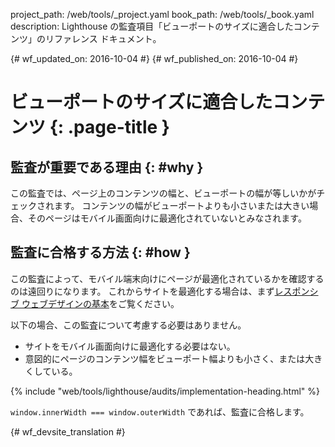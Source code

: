 project_path: /web/tools/_project.yaml
book_path: /web/tools/_book.yaml
description: Lighthouse の監査項目「ビューポートのサイズに適合したコンテンツ」のリファレンス ドキュメント。

{# wf_updated_on: 2016-10-04 #}
{# wf_published_on: 2016-10-04 #}

#  ビューポートのサイズに適合したコンテンツ {: .page-title }

##  監査が重要である理由 {: #why }

この監査では、ページ上のコンテンツの幅と、ビューポートの幅が等しいかがチェックされます。
コンテンツの幅がビューポートよりも小さいまたは大きい場合、そのページはモバイル画面向けに最適化されていないとみなされます。



##  監査に合格する方法 {: #how }

この監査によって、モバイル端末向けにページが最適化されているかを確認するのは遠回りになります。
これからサイトを最適化する場合は、まず[レスポンシブ ウェブデザインの基本](/web/fundamentals/design-and-ui/responsive/)をご覧ください。



以下の場合、この監査について考慮する必要はありません。

* サイトをモバイル画面向けに最適化する必要はない。
* 意図的にページのコンテンツ幅をビューポート幅よりも小さく、または大きくしている。


{% include "web/tools/lighthouse/audits/implementation-heading.html" %}

`window.innerWidth === window.outerWidth` であれば、監査に合格します。


{# wf_devsite_translation #}
